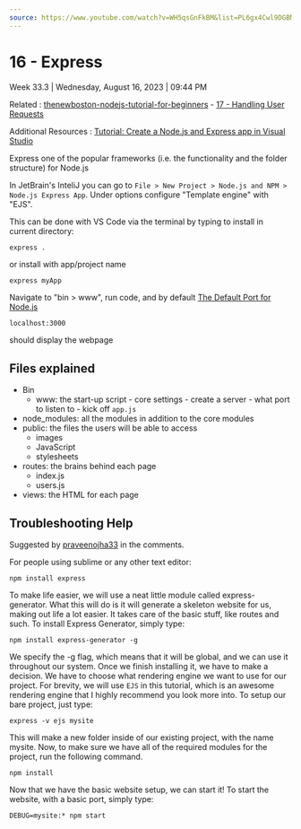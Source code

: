 ```yaml
---
source: https://www.youtube.com/watch?v=WH5qsGnFkBM&list=PL6gx4Cwl9DGBMdkKFn3HasZnnAqVjzHn_&index=16
---
```


# 16 - Express

Week 33.3 | Wednesday, August 16, 2023 | 09:44 PM

Related : [thenewboston-nodejs-tutorial-for-beginners](thenewboston-nodejs-tutorial-for-beginners.md) - [17 - Handling User Requests](17%20-%20Handling%20User%20Requests.md)

Additional Resources : [Tutorial: Create a Node.js and Express app in Visual Studio](https://learn.microsoft.com/en-us/visualstudio/javascript/tutorial-nodejs?view=vs-2022)

Express one of the popular frameworks (i.e. the functionality and the folder structure) for
Node.js

In JetBrain's InteliJ you can go to `File > New Project > Node.js and NPM > Node.js Express App`. Under options configure "Template engine" with "EJS".

This can be done with VS Code via the terminal by typing to install in current directory:

```cli
express .
```

or install with app/project name

```cli
express myApp
```

Navigate to "bin > www", run code, and by default [The Default Port for Node.js](../../3-permanent-notes-🧲/The%20Default%20Port%20for%20Node.js.md)

```sh
localhost:3000
```

should display the webpage

## Files explained

- Bin
  - www: the start-up script - core settings - create a server - what port to listen to - kick off `app.js`
- node_modules: all the modules in addition to the core modules
- public: the files the users will be able to access
  - images
  - JavaScript
  - stylesheets
- routes: the brains behind each page
  - index.js
  - users.js
- views: the HTML for each page

## Troubleshooting Help

Suggested by [praveenojha33](https://www.youtube.com/channel/UCxif0vYbmftrDHnVC8yWPJg) in the comments.

For people using sublime or any other text editor:

```cli
npm install express
```

To make life easier, we will use a neat little module called express-generator. What this will do is it will generate a skeleton website for us, making out life a lot easier. It takes care of the basic stuff, like routes and such. To install Express Generator, simply type:

```cli
npm install express-generator -g
```

We specify the -g flag, which means that it will be global, and we can use it throughout our system. Once we finish installing it, we have to make a decision. We have to choose what rendering engine we want to use for our project. For brevity, we will use `EJS` in this tutorial, which is an awesome rendering engine that I highly recommend you look more into. To setup our bare project, just type:

```cli
express -v ejs mysite
```

This will make a new folder inside of our existing project, with the name mysite. Now, to make sure we have all of the required modules for the project, run the following command.

```cli
npm install
```

Now that we have the basic website setup, we can start it! To start the website, with a basic port, simply type:

```cli
DEBUG=mysite:* npm start
```
